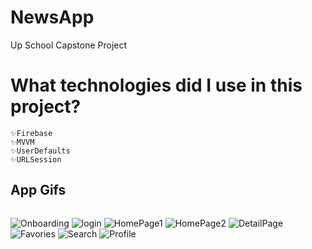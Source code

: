 # NewsApp
Up School Capstone Project


# What technologies did I use in this project? 
    ✨Firebase 
    ✨MVVM 
    ✨UserDefaults
    ✨URLSession


    
## App Gifs

<div style="display: flex; flex-direction: row;">
  
![Onboarding](https://github.com/ecemakcay/NewsApp/assets/77858947/d90b4b10-214c-4954-8ca4-785f916f465f)
![login](https://github.com/ecemakcay/NewsApp/assets/77858947/57fb59d4-8cd9-4e5a-a93a-391e5e6abca2)
![HomePage1](https://github.com/ecemakcay/NewsApp/assets/77858947/eeda2635-bfe7-4e77-84d3-18c5b9b3c495)
![HomePage2](https://github.com/ecemakcay/NewsApp/assets/77858947/413a1e7b-905e-4b59-82c3-fa3f6685f51e)
![DetailPage](https://github.com/ecemakcay/NewsApp/assets/77858947/72f29244-0882-45a8-831c-ba7ed43777b4)
![Favories](https://github.com/ecemakcay/NewsApp/assets/77858947/38922719-63e1-43bc-b530-a45d9db08f7a)
![Search](https://github.com/ecemakcay/NewsApp/assets/77858947/3bcef73e-a276-460c-ba83-79b62bd0f440)
![Profile](https://github.com/ecemakcay/NewsApp/assets/77858947/36ccb74e-8147-401f-b273-c6dee0db7507)

</div>
